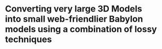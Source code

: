 # Converting very large 3D Models into small web-friendlier Babylon models using a combination of lossy techniques
